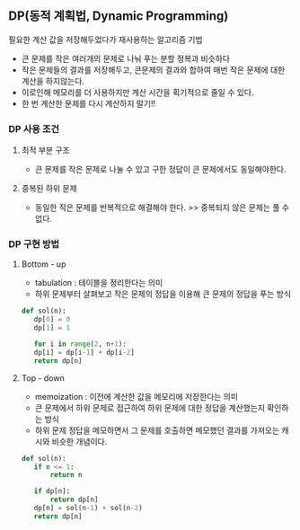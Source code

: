## DP(동적 계획법, Dynamic Programming)

필요한 계산 값을 저장해두었다가 재사용하는 알고리즘 기법
- 큰 문제를 작은 여러개의 문제로 나눠 푸는 분할 정복과 비슷하다
- 작은 문제들의 결과를 저장해두고, 큰문제의 결과와 합하여 매번 작은 문제에 대한 계산을 하지않는다.
- 이로인해 메모리를 더 사용하지만 계산 시간을 획기적으로 줄일 수 있다.
- 한 번 계산한 문제를 다시 계산하지 말기!!

### DP 사용 조건

1. 최적 부분 구조
 
      - 큰 문제를 작은 문제로 나눌 수 있고 구한 정답이 큰 문제에서도 동일해야한다.

2. 중복된 하위 문제

     - 동일한 작은 문제를 반복적으로 해결해야 한다. >> 중복되지 않은 문제는 풀 수 없다.

### DP 구현 방법

1. Bottom - up

     - tabulation : 테이블을 정리한다는 의미
     - 하위 문제부터 살펴보고 작은 문제의 정답을 이용해 큰 문제의 정답을 푸는 방식

     ```python
     def sol(n):
        dp[0] = 0
        dp[1] = 1

        for i in range(2, n+1):
        dp[i] = dp[i-1] + dp[i-2]
        return dp[n]

     ```


2. Top - down

     - memoization : 이전에 계산한 값을 메모리에 저장한다는 의미
     - 큰 문제에서 하위 문제로 접근하여 하위 문제에 대한 정답을 계산했는지 확인하는 방식
     - 하위 문제 정답을 메모하면서 그 문제를 호출하면 메모했던 결과를 가져오는 캐시와 비슷한 개념이다.

     ```python
     def sol(n):
        if n <= 1:
            return n

        if dp[n]:
            return dp[n]
        dp[n] = sol(n-1) + sol(n-2)
        return dp[n]

     ```
